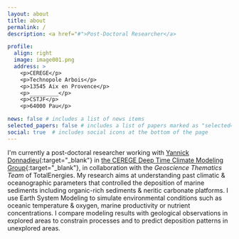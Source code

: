 ```yaml
---
layout: about
title: about
permalink: /
description: <a href="#">Post-Doctoral Researcher</a>

profile:
  align: right
  image: image001.png
  address: >
    <p>CEREGE</p>
    <p>Technopole Arbois</p>
    <p>13545 Aix en Provence</p>
    <p>_________</p>
    <p>CSTJF</p>
    <p>64000 Pau</p>

news: false # includes a list of news items
selected_papers: false # includes a list of papers marked as "selected={true}"
social: true  # includes social icons at the bottom of the page
---
```


I'm currently a post-doctoral researcher working with [Yannick Donnadieu](https://cerege-cl.github.io/team/yannick_donnadieu/){:target="\_blank"} in [the CEREGE Deep Time Climate Modeling Group](https://cerege-cl.github.io/){:target="\_blank"}, in collaboration with the <i>Geoscience Thematics Team</i> of TotalEnergies. My research aims at understanding past climatic & oceanographic parameters that controlled the deposition of marine sediments including organic-rich sediments & neritic carbonate platforms. I use Earth System Modeling to simulate environmental conditions such as oceanic temperature & oxygen, marine productivity or nutrient
concentrations. I compare modeling results with geological observations in explored areas to constrain processes and to predict deposition patterns in unexplored areas. 
